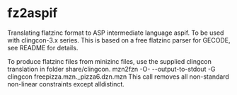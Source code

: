 # fz2aspif
Translating flatzinc format to ASP intermediate language aspif. To be used with clingcon-3.x series.
This is based on a free flatzinc parser for GECODE, see README for details.

To produce flatzinc files from minizinc files, use the supplied clingcon translation
in folder share/clingcon.
mzn2fzn -O- --output-to-stdout -G clingcon freepizza.mzn._pizza6.dzn.mzn 
This call removes all non-standard non-linear constraints except alldistinct.
